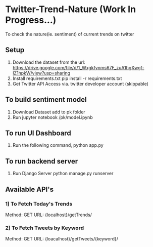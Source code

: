 # Twitter-Trend-Nature (Work In Progress...)
To check the nature(ie. sentiment) of current trends on twitter 

## Setup
1) Download the dataset from the url:
    https://drive.google.com/file/d/1_Wxgkfynms67F_zuA1hgXwgf-lZ1hpkW/view?usp=sharing
2) Install requirements.txt
    pip install -r requirements.txt
3) Get Twitter API Access via. twitter developer account (skippable)

## To build sentiment model
1) Download Dataset add to pk folder
2) Run jupyter notebook /pk/model.ipynb

## To run UI Dashboard
1) Run the following command,
    python app.py

## To run backend server
1) Run Django Server
    python manage.py runserver

## Available API's
### 1) To Fetch Today's Trends
Method: GET
URL: {localhost}/getTrends/
### 2) To Fetch Tweets by Keyword
Method: GET
URL: {loacalhost}/getTweets/{keyword}/
